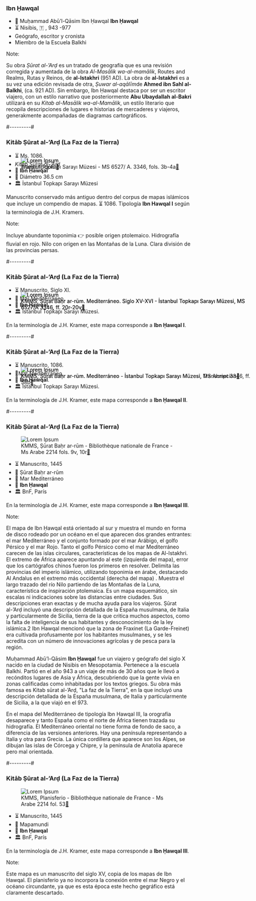 ### Ibn Ḥawqal

* 👳 Muḥammad Abū’l-Qāsim Ibn Ḥawqal **Ibn Ḥawqal**
* ⏳ Nisibis, 🇹 , 943 -977
* Geógrafo, escritor y cronista
* Miembro de la Escuela Balkhi

Note:

Su obra *Ṣūrat al-’Arḍ* es un tratado de geografía que es una revisión corregida y aumentada de la obra *Al-Masālik wa-al-mamālik*, Routes and Realms, Rutas y Reinos, de **al-Istakhri** (951 AD). La obra de **al-Istakhri** es a su vez una edición revisada de otra, *Ṣuwar al-aqālīm*de **Ahmed ibn Sahl al-Balkhi**, (ca. 921 AD). Sin embargo, Ibn Ḥawqal destaca por ser un escritor viajero, con un estilo narrativo que posteriormente **Abu Ubaydallah al-Bakri** utilizará en su *Kitab al-Masālik wa-al-Mamālik*, un estilo literario que recopila descripciones de lugares e historias de mercaderes y viajeros, generakmente acompañadas de diagramas cartográficos.


#---------#


### Kitāb Ṣūrat al-’Arḍ (La Faz de la Tierra)

<div class="l-simple fragment fade-out" style="position:absolute;" data-fragment-index="0">
  <figure>
    <img class="full" style="max-height:60vh" data-src="images/islamic-map-ibnHawqal.jpg" alt="Lorem Ipsum">
    <figcaption>İstanbul Topkapı Sarayı Müzesi - MS 6527/ A. 3346, fols. 3b-4a<a href="http://www.myoldmaps.com/early-medieval-monographs/213-ibn-hawqals-world-map/213-ibn-hawqal.pdf" target="_blank">🔗</a></figcaption>
  </figure>
</div>
<div class="l-simple fragment fade-in" style="position:absolute;" data-fragment-index="0">
  <figure>
    <img class="full" style="max-height:60vh" data-src="images/islamic-map-ibnHawqal-trad.png" alt="Lorem Ipsum">
    <figcaption>Transcripción <a href="http://www.myoldmaps.com/early-medieval-monographs/213-ibn-hawqals-world-map/213-ibn-hawqal.pdf" target="_blank">🔗</a></figcaption>
  </figure>
</div>				
<div class="sidebarRight">
  <ul>
    <li>⏳ Ms. 1086.</li>
    <li><em>Kitāb Ṣūrat al-’Arḍ</em></li>
    <li>👳 <strong>Ibn Ḥawqal</strong></li>
    <li>📏 Diámetro 36.5 cm</li>
    <li>🏛 İstanbul Topkapı Sarayı Müzesi</li>
  </ul>
  <p>Manuscrito conservado más antiguo dentro del corpus de mapas islámicos que incluye un compendio de mapas. ⏳ 1086. Tipología <strong>Ibn Hawqal I</strong> según la terminología de J.H. Kramers.</p>
</div>

Note:

Incluye abundante toponimia 👉 posible origen ptolemaico. Hidrografía fluvial en rojo. Nilo con origen en las Montañas de la Luna. Clara división de las provincias persas.


#---------#


### Kitāb Ṣūrat al-’Arḍ (La Faz de la Tierra)

<div class="l-simple fragment fade-out" style="position:absolute;" data-fragment-index="0">
  <figure>
    <img class="full" style="max-height:65vh" data-src="images/islamic-map-ibnHawqal1-mediterraneo.jpg" alt="Lorem Ipsum">
    <figcaption>KMMS, Ṣūrat Baḥr ar-rūm. Mediterráneo. Siglo XV-XVI - İstanbul Topkapı Sarayı Müzesi, MS 6527/A 3346, ff. 20r-20v<a href="https://docplayer.es/23058626-Rebasando-los-pilares-de-hercules-el-estrecho-de-gibraltar-y-sus-ciudades-en-la-cartografia-historica.html" target="_blank">🔗</a></figcaption>
  </figure>
</div>
<div class="l-simple fragment fade-in" style="position:absolute;" data-fragment-index="0">
  <figure>
    <img class="full" style="max-height:65vh" data-src="images/islamic-map-ibnHawqal1-mediterraneo-trad.jpg" alt="Lorem Ipsum">
    <figcaption>KMMS, Ṣūrat Baḥr ar-rūm. Mediterráneo. Siglo XV-XVI - İstanbul Topkapı Sarayı Müzesi, MS 6527/A 3346, ff. 20r-20v<a href="https://docplayer.es/23058626-Rebasando-los-pilares-de-hercules-el-estrecho-de-gibraltar-y-sus-ciudades-en-la-cartografia-historica.html" target="_blank">🔗</a></figcaption>
  </figure>
</div>
<div class="sidebarRight">
  <ul>
    <li>⏳ Manuscrito, Siglo XI.</li>
    <li>📜 Mar Mediterráneo.</li>
    <li>👳 <strong>Ibn Ḥawqal</strong>.</li>
    <li>🏛 İstanbul Topkapı Sarayı Müzesi.</li>
  </ul>
  <p>En la terminología de J.H. Kramer, este mapa corresponde a <strong>Ibn Ḥawqal I</strong>.</p>
</div>


#---------#


### Kitāb Ṣūrat al-’Arḍ (La Faz de la Tierra)

<div class="l-simple fragment fade-out" style="position:absolute;" data-fragment-index="0">
  <figure>
    <img class="full" style="max-height:60vh" data-src="images/islamic-map-ibnHawqal2-mediterraneo.jpg" alt="Lorem Ipsum">
    <figcaption>KMMS, Ṣūrat Baḥr ar-rūm. Mediterráneo - İstanbul Topkapı Sarayı Müzesi, MS Ahmet 3346, ff. 58b<a href="https://journals.openedition.org/belgeo/8801?gathStatIcon=true&lang=en" target="_blank">🔗</a></figcaption>
  </figure>
</div>
<div class="l-simple fragment fade-in" style="position:absolute;" data-fragment-index="0">
  <figure>
    <img class="full" style="max-height:60vh" data-src="images/islamic-map-ibnHawqal2-mediterraneo-trad.jpg" alt="Lorem Ipsum">
    <figcaption>KMMS, Ṣūrat Baḥr ar-rūm. Mediterráneo - İstanbul Topkapı Sarayı Müzesi, Transcripción<a href="https://journals.openedition.org/belgeo/8801?gathStatIcon=true&lang=en" target="_blank">🔗</a></figcaption>
  </figure>
</div>
<div class="sidebarRight">
  <ul>
    <li>⏳ Manuscrito, 1086.</li>
    <li>📜Mar Mediterráneo.</li>
    <li>👳 <strong>Ibn Ḥawqal</strong>.</li>
    <li>🏛 İstanbul Topkapı Sarayı Müzesi.</li>
  </ul>
  <p>En la terminología de J.H. Kramer, este mapa corresponde a <strong>Ibn Ḥawqal II</strong>.</p>
</div>


#---------#


### Kitāb Ṣūrat al-’Arḍ (La Faz de la Tierra)

<div class="l-simple">
  <figure>
    <img class="full" style="max-height:60vh" data-src="images/islamic-map-ibnHawqal3-mediterraneo.jpg" alt="Lorem Ipsum">
    <figcaption>KMMS, Ṣūrat Baḥr ar-rūm -  Bibliothèque nationale de France - Ms Arabe 2214 fols. 9v, 10r<a href="https://gallica.bnf.fr/ark:/12148/btv1b84061557/f77.item" target="_blank">🔗</a></figcaption>
  </figure>
</div>						
<div class="sidebarRight">
  <ul>
    <li>⏳ Manuscrito, 1445</li>
    <li>📜 Ṣūrat Baḥr ar-rūm</li>
    <li>📜 Mar Mediterráneo</li>
    <li>👳 <strong>Ibn Ḥawqal</strong></li>
    <li>🏛 BnF, París</li>
  </ul>
  <p>En la terminología de J.H. Kramer, este mapa corresponde a <strong>Ibn Ḥawqal III</strong>.</p>
</div>								


Note:

<p>
  El mapa de Ibn Ḥawqal está orientado al sur y muestra el mundo en forma de disco rodeado por un océano en el que aparecen dos grandes entrantes: el mar Mediterráneo y el conjunto formado por el mar Arábigo, el golfo Pérsico y el mar Rojo. Tanto el golfo Pérsico como el mar Mediterráneo carecen de las islas circulares, características de los mapas de Al-Istakhri. El extremo de África aparece apuntando al este (izquierda del mapa), error que los cartógrafos chinos fueron los primeros en resolver. Delimita las provincias del imperio islámico, utilizando toponimia en árabe, destacando Al Andalus en el extremo más occidental (derecha del mapa) . Muestra el largo trazado del río Nilo partiendo de las Montañas de la Luna, característica de inspiración ptolemaica. Es un mapa esquemático, sin escalas ni indicaciones sobre las distancias entre ciudades. Sus descripciones eran exactas y de mucha ayuda para los viajeros. Ṣūrat al-’Arḍ incluyó una descripción detallada de la España musulmana, de Italia y particularmente de Sicilia, tierra de la que critica muchos aspectos, como la falta de inteligencia de sus habitantes y desconocimiento de la ley islámica.2​ Ibn Hawqal mencionó que la zona de Fraxinet (La Garde-Freinet) era cultivada profusamente por los habitantes musulmanes, y se les acredita con un número de innovaciones agrícolas y de pesca para la región.
</p>
<p>
  Muḥammad Abū’l-Qāsim <strong>Ibn Ḥawqal</strong> fue un viajero y geógrafo del siglo X nacido en la ciudad de Nisibis en Mesopotamia. Pertenece a la escuela Balkhi. Partió en el año 943 a un viaje de más de 30 años que le llevó a recónditos lugares de Asia y África, descubriendo que la gente vivía en zonas calificadas como inhabitadas por los textos griegos. Su obra más famosa es Kitab sūrat al-’Arḍ, "La faz de la Tierra", en la que incluyó una descripción detallada de la España musulmana, de Italia y particularmente de Sicilia, a la que viajó en el 973.
</p>
<p>
  En el mapa del Mediterráneo de tipología Ibn Hawqal III, la orografía desaparece y tanto España como el norte de África tienen trazada su hidrografía. El Mediterráneo oriental no tiene forma de fondo de saco, a diferencia de las versiones anteriores. Hay una península representando a Italia y otra para Grecia. La única cordillera que aparece son los Alpes, se dibujan las islas de Córcega y Chipre, y la península de Anatolia aparece pero mal orientada.
</p>


#---------#


### Kitāb Ṣūrat al-’Arḍ (La Faz de la Tierra)

<div class="l-simple">
  <figure>
    <img class="full" style="max-height:60vh" data-src="images/islamic-map-ibnHawqal3-planisferio.jpg" alt="Lorem Ipsum">
    <figcaption>KMMS, Planisferio -  Bibliothèque nationale de France - Ms Arabe 2214 fol. 53<a href="https://gallica.bnf.fr/ark:/12148/btv1b84061557" target="_blank">🔗</a></figcaption>
  </figure>
</div>						
<div class="sidebarRight">
  <ul>
    <li>⏳ Manuscrito, 1445</li>
    <li>📜 Mapamundi</li>
    <li>👳 <strong>Ibn Ḥawqal</strong></li>
    <li>🏛 BnF, París</li>
  </ul>
  <p>En la terminología de J.H. Kramer, este mapa corresponde a <strong>Ibn Ḥawqal III</strong>.</p>
</div>

Note:

Este mapa es un manuscrito del siglo XV, copia de los mapas de Ibn Ḥawqal. El planisferio ya no incorpora la conexión entre el mar Negro y el océano circundante, ya que es esta época este hecho gegráfico está claramente descartado.

